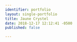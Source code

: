 ```yaml
---
identifier: portfolio
layout: single-portfolio
title: Jaune Crystel
date: 2018-12-17 12:12:41 -0500
published: false

---
```

